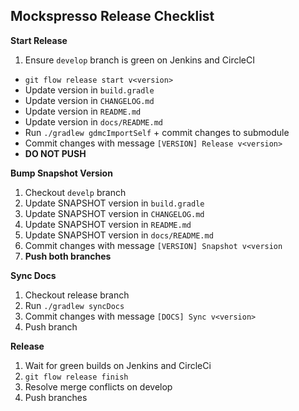 ## Mockspresso Release Checklist

**Start Release**

1. Ensure `develop` branch is green on Jenkins and CircleCI
- `git flow release start v<version>`
- Update version in `build.gradle`
- Update version in `CHANGELOG.md`
- Update version in `README.md`
- Update version in `docs/README.md`
- Run `./gradlew gdmcImportSelf` + commit changes to submodule
- Commit changes with message `[VERSION] Release v<version>`
- **DO NOT PUSH**

**Bump Snapshot Version**

1. Checkout `develp` branch
2. Update SNAPSHOT version in `build.gradle`
3. Update SNAPSHOT version in `CHANGELOG.md`
4. Update SNAPSHOT version in `README.md`
5. Update SNAPSHOT version in `docs/README.md`
6. Commit changes with message `[VERSION] Snapshot v<version`
7. **Push both branches**

**Sync Docs**

1. Checkout release branch
2. Run `./gradlew syncDocs`
3. Commit changes with message `[DOCS] Sync v<version>`
4. Push branch

**Release**

1. Wait for green builds on Jenkins and CircleCi
2. `git flow release finish`
3. Resolve merge conflicts on develop
4. Push branches
